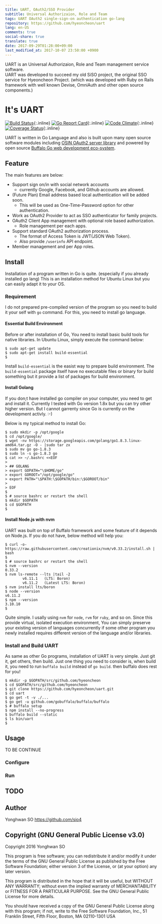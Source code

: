 ```yaml
---
title: UART, OAuth2/SSO Provider
subtitle: Universal Authorizaion, Role and Team
tags: UART OAuth2 single-sign-on authentication go-lang
repository: https://github.com/hyeoncheon/uart
lang: en-US
comments: true
social-share: true
translate: true
date: 2017-09-29T01:28:00+09:00
last_modified_at: 2017-10-07 23:50:00 +0900
---
```

UART is an Universal Authorizaion, Role and Team management service software.  
UART was developed to succeed my old SiSO project, the original SSO service
for Hyeoncheon Project. (which was developed with Ruby on Rails framework
with well known Devise, OmniAuth and other open source components.)


# It's UART

[![Build Status](https://travis-ci.org/hyeoncheon/uart.svg?branch=master)](https://travis-ci.org/hyeoncheon/uart){:.inline}
[![Go Report Card](https://goreportcard.com/badge/github.com/hyeoncheon/uart)](https://goreportcard.com/report/github.com/hyeoncheon/uart){:.inline}
[![Code Climate](https://codeclimate.com/github/hyeoncheon/uart/badges/gpa.svg)](https://codeclimate.com/github/hyeoncheon/uart){:.inline}
[![Coverage Status](https://coveralls.io/repos/github/hyeoncheon/uart/badge.svg?branch=master)](https://coveralls.io/github/hyeoncheon/uart?branch=master){:.inline}

UART is written in Go Language and also is built upon many open source
software modules including
[OSIN OAuth2 server library](https://github.com/RangelReale/osin)
and powered by open source
[Buffalo Go web development eco-system](https://github.com/gochigo/buffalo).

## Feature

The main features are below:

* Support sign on/in with social network accounts
  * currently Google, Facebook, and Github accounts are allowed.
* (Future Plan) Email address based local authentication will be added soon.
  * This will be used as One-Time-Password option for other authentication.
* Work as OAuth2 Provider to act as SSO authenticator for family projects.
* OAuth2 Client App management with optional role based authorization.
  * Role management per each apps.
* Support standard OAuth2 authorization process.
  * The format of Access Token is JWT(JSON Web Token).
  * Also provide `/userinfo` API endpoint.
* Member management and per App roles.

## Install

Installation of a program written in Go is quite. (especially if you already
installed go lang) This is an installation method for Ubuntu Linux but you
can easily adapt it to your OS.

### Requirement

I do not prepared pre-compiled version of the program so you need to build
it your self with `go` command. For this, you need to install go language.

#### Essential Build Environment

Before or after installation of Go, You need to install basic build tools
for native libraries. In Ubuntu Linux, simply execute the command below:

```console
$ sudo apt-get update
$ sudo apt-get install build-essential
$ 
```

Install `build-essential` is the easist way to prepare build environment.
The `build-essential` package itself have no executable files or binary for
build something but it provide a list of packages for build environment.

#### Install Golang

If you don;t have installed go compiler on your computer, you need to get
and install it. Currently I tested with Go version 1.8x but you can try
other higher version. But I cannot garrenty since Go is currently on the
development activly. :-)

Below is my typical method to install Go:

```console
$ sudo mkdir -p /opt/google
$ cd /opt/google/
$ wget -nv https://storage.googleapis.com/golang/go1.8.3.linux-amd64.tar.gz -O - |sudo tar zx
$ sudo mv go go-1.8.3
$ sudo ln -s go-1.8.3 go
$ cat >> ~/.bashrc <<EOF
> 
> ## GOLANG
> export GOPATH="\$HOME/go"
> export GOROOT="/opt/google/go"
> export PATH="\$PATH:\$GOPATH/bin:\$GOROOT/bin"
> 
> EOF
$ 
$ # source bashrc or restart the shell
$ mkdir $GOPATH
$ cd $GOPATH
$ 
```

#### Install Node.js with nvm

UART was built on top of Buffalo framework and some feature of it depends on
Node.js. If you do not have, below method will help you:

```console
$ curl -o- https://raw.githubusercontent.com/creationix/nvm/v0.33.2/install.sh | bash
$ 
$ # source bashrc or restart the shell
$ nvm --version
0.33.2
$ nvm ls-remote --lts |tail -2
        v6.11.1   (LTS: Boron)
        v6.11.2   (Latest LTS: Boron)
$ nvm install lts/boron
$ node --version
v6.11.2
$ npm --version
3.10.10
$ 
```

Quite simple. I usally using `nvm` for `node`, `rvm` for `ruby`, and so on.
Since this provide virtual, isolated execution environment, You can simply
preserve your existing version of languages concurrently if some other
program you newly installed requires different version of the language
and/or libraries.


### Install and Build UART

As same as other Go programs, installation of UART is very simple.
Just git it, get others, then build. Just one thing you need to
consider is, when build it, you need to run `buffalo build` instead of
`go build`. then buffalo does rest for you!

```console
$ mkdir -p $GOPATH/src/github.com/hyeoncheon
$ cd $GOPATH/src/github.com/hyeoncheon
$ git clone https://github.com/hyeoncheon/uart.git
$ cd uart
$ go get -t -v ./...
$ go get -u github.com/gobuffalo/buffalo/buffalo
$ # buffalo setup
$ npm install --no-progress
$ buffalo build --static
$ ls bin/uart
$ 
```

## Usage

TO BE CONTINUE

### Configure



### Run



## TODO



## Author

Yonghwan SO <https://github.com/sio4>

## Copyright (GNU General Public License v3.0)

Copyright 2016 Yonghwan SO

This program is free software; you can redistribute it and/or modify it under
the terms of the GNU General Public License as published by the Free Software
Foundation; either version 3 of the License, or (at your option) any later
version.

This program is distributed in the hope that it will be useful, but WITHOUT
ANY WARRANTY; without even the implied warranty of MERCHANTABILITY or FITNESS
FOR A PARTICULAR PURPOSE. See the GNU General Public License for more details.

You should have received a copy of the GNU General Public License along with
this program; if not, write to the Free Software Foundation, Inc., 51
Franklin Street, Fifth Floor, Boston, MA 02110-1301 USA

